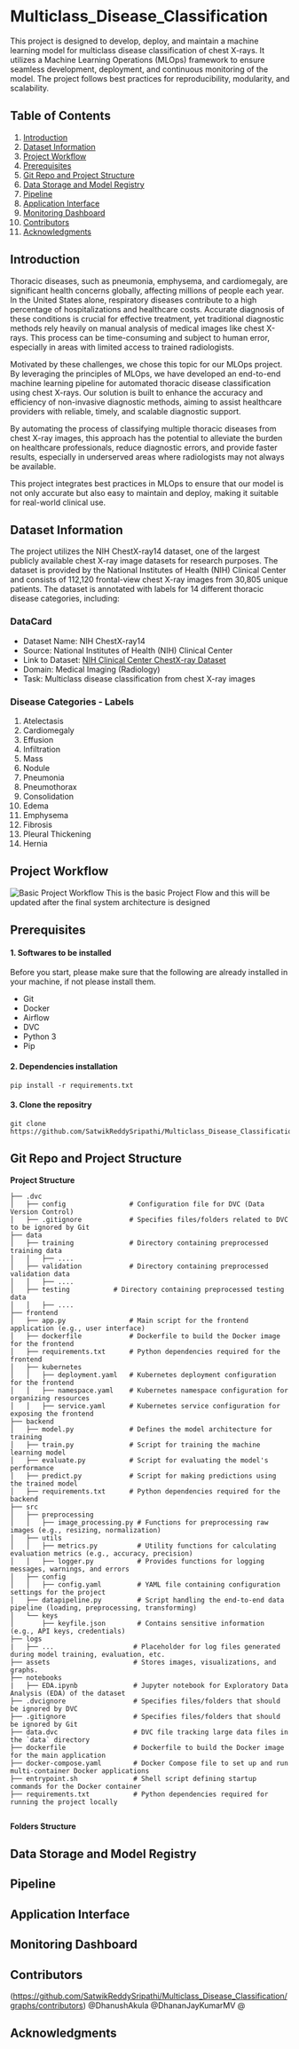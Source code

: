 # Multiclass_Disease_Classification
This project is designed to develop, deploy, and maintain a machine learning model for multiclass disease classification of chest X-rays. It utilizes a Machine Learning Operations (MLOps) framework to ensure seamless development, deployment, and continuous monitoring of the model. The project follows best practices for reproducibility, modularity, and scalability.

## Table of Contents
1. [Introduction](#introduction)
2. [Dataset Information](#dataset-information)
3. [Project Workflow](#project-workflow)
4. [Prerequisites](#prerequisites)
5. [Git Repo and Project Structure](#git-repo-and-project-structure)
6. [Data Storage and Model Registry](#data-storage-and-model-registry)
7. [Pipeline](#pipeline)
8. [Application Interface](#application-interface)
9. [Monitoring Dashboard](#monitoring-dashboard)
10. [Contributors](#contributors)
11. [Acknowledgments](#acknowledgments)

## Introduction
Thoracic diseases, such as pneumonia, emphysema, and cardiomegaly, are significant health concerns globally, affecting millions of people each year. In the United States alone, respiratory diseases contribute to a high percentage of hospitalizations and healthcare costs. Accurate diagnosis of these conditions is crucial for effective treatment, yet traditional diagnostic methods rely heavily on manual analysis of medical images like chest X-rays. This process can be time-consuming and subject to human error, especially in areas with limited access to trained radiologists.

Motivated by these challenges, we chose this topic for our MLOps project. By leveraging the principles of MLOps, we have developed an end-to-end machine learning pipeline for automated thoracic disease classification using chest X-rays. Our solution is built to enhance the accuracy and efficiency of non-invasive diagnostic methods, aiming to assist healthcare providers with reliable, timely, and scalable diagnostic support.

By automating the process of classifying multiple thoracic diseases from chest X-ray images, this approach has the potential to alleviate the burden on healthcare professionals, reduce diagnostic errors, and provide faster results, especially in underserved areas where radiologists may not always be available.

This project integrates best practices in MLOps to ensure that our model is not only accurate but also easy to maintain and deploy, making it suitable for real-world clinical use.

## Dataset Information
The project utilizes the NIH ChestX-ray14 dataset, one of the largest publicly available chest X-ray image datasets for research purposes. The dataset is provided by the National Institutes of Health (NIH) Clinical Center and consists of 112,120 frontal-view chest X-ray images from 30,805 unique patients. The dataset is annotated with labels for 14 different thoracic disease categories, including:
### DataCard
- Dataset Name: NIH ChestX-ray14
- Source: National Institutes of Health (NIH) Clinical Center
- Link to Dataset: [NIH Clinical Center ChestX-ray Dataset](https://www.nih.gov/news-events/news-releases/nih-clinical-center-provides-one-largest-publicly-available-chest-x-ray-datasets-scientific-community)
- Domain: Medical Imaging (Radiology)
- Task: Multiclass disease classification from chest X-ray images

### Disease Categories - Labels
1. Atelectasis 
2. Cardiomegaly
3. Effusion
4. Infiltration
5. Mass
6. Nodule
7. Pneumonia
8. Pneumothorax
9. Consolidation
10. Edema
11. Emphysema
12. Fibrosis
13. Pleural Thickening
14. Hernia

## Project Workflow
![Basic Project Workflow](assets/project_flow.jpg)
This is the basic Project Flow and this will be updated after the final system architecture is designed

## Prerequisites 
#### 1. Softwares to be installed
Before you start, please make sure that the following are already installed in your machine, if not please install them.
- Git
- Docker
- Airflow
- DVC
- Python 3
- Pip

#### 2. Dependencies installation
```
pip install -r requirements.txt
```
#### 3. Clone the repositry
```
git clone https://github.com/SatwikReddySripathi/Multiclass_Disease_Classification.git
```

## Git Repo and Project Structure
**Project Structure**
```
├── .dvc
│   ├── config                # Configuration file for DVC (Data Version Control)
│   ├── .gitignore            # Specifies files/folders related to DVC to be ignored by Git
├── data
│   ├── training              # Directory containing preprocessed training data
│   │   ├── ....
│   ├── validation            # Directory containing preprocessed validation data
│   │   ├── ....
│   ├── testing           # Directory containing preprocessed testing data
│   │   ├── ....
├── frontend
│   ├── app.py                # Main script for the frontend application (e.g., user interface)
│   ├── dockerfile            # Dockerfile to build the Docker image for the frontend
│   ├── requirements.txt      # Python dependencies required for the frontend
│   ├── kubernetes
│   │   ├── deployment.yaml   # Kubernetes deployment configuration for the frontend
│   │   ├── namespace.yaml    # Kubernetes namespace configuration for organizing resources
│   │   ├── service.yaml      # Kubernetes service configuration for exposing the frontend
├── backend
│   ├── model.py              # Defines the model architecture for training
│   ├── train.py              # Script for training the machine learning model
│   ├── evaluate.py           # Script for evaluating the model's performance
│   ├── predict.py            # Script for making predictions using the trained model
│   ├── requirements.txt      # Python dependencies required for the backend
├── src
│   ├── preprocessing
│   │   ├── image_processing.py # Functions for preprocessing raw images (e.g., resizing, normalization)
│   ├── utils
│   │   ├── metrics.py          # Utility functions for calculating evaluation metrics (e.g., accuracy, precision)
│   │   ├── logger.py           # Provides functions for logging messages, warnings, and errors
│   ├── config
│   │   ├── config.yaml         # YAML file containing configuration settings for the project
│   ├── datapipeline.py         # Script handling the end-to-end data pipeline (loading, preprocessing, transforming)
│   └── keys
│       ├── keyfile.json        # Contains sensitive information (e.g., API keys, credentials)
├── logs
|   ├── ...                    # Placeholder for log files generated during model training, evaluation, etc.
├── assets                     # Stores images, visualizations, and graphs.
├── notebooks
|   ├── EDA.ipynb              # Jupyter notebook for Exploratory Data Analysis (EDA) of the dataset
├── .dvcignore                 # Specifies files/folders that should be ignored by DVC
├── .gitignore                 # Specifies files/folders that should be ignored by Git
├── data.dvc                   # DVC file tracking large data files in the `data` directory
├── dockerfile                 # Dockerfile to build the Docker image for the main application
├── docker-compose.yaml        # Docker Compose file to set up and run multi-container Docker applications
├── entrypoint.sh              # Shell script defining startup commands for the Docker container
├── requirements.txt           # Python dependencies required for running the project locally


```
**Folders Structure**

## Data Storage and Model Registry
## Pipeline
## Application Interface
## Monitoring Dashboard
## Contributors
(https://github.com/SatwikReddySripathi/Multiclass_Disease_Classification/graphs/contributors)
@DhanushAkula @DhananJayKumarMV @
## Acknowledgments
